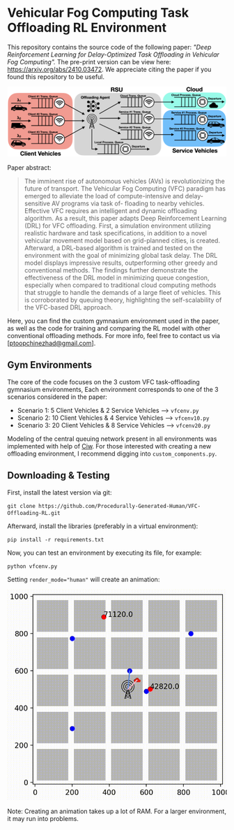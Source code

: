 # Vehicular Fog Computing Task Offloading RL Environment

This repository contains the source code of the following paper: <em>"Deep Reinforcement Learning for Delay-Optimized Task Offloading in Vehicular Fog Computing".</em> The pre-print version can be view here: https://arxiv.org/abs/2410.03472. We appreciate citing the paper if you found this repository to be useful.

![system-model-visual](system-model-visual.png)


Paper abstract:
> The imminent rise of autonomous vehicles (AVs) is revolutionizing the future of transport. The Vehicular Fog Computing (VFC) paradigm has emerged to alleviate the load of compute-intensive and delay-sensitive AV programs via task of- floading to nearby vehicles. Effective VFC requires an intelligent and dynamic offloading algorithm. As a result, this paper adapts Deep Reinforcement Learning (DRL) for VFC offloading. First, a simulation environment utilizing realistic hardware and task specifications, in addition to a novel vehicular movement model based on grid-planned cities, is created. Afterward, a DRL-based algorithm is trained and tested on the environment with the goal of minimizing global task delay. The DRL model displays impressive results, outperforming other greedy and conventional methods. The findings further demonstrate the effectiveness of the DRL model in minimizing queue congestion, especially when compared to traditional cloud computing methods that struggle to handle the demands of a large fleet of vehicles. This is corroborated by queuing theory, highlighting the self-scalability of the VFC-based DRL approach.

Here, you can find the custom gymnasium environment used in the paper, as well as the code for training and comparing the RL model with other conventional offloading methods. For more info, feel free to contact us via [ptoopchinezhad@gmail.com].


## Gym Environments
The core of the code focuses on the 3 custom VFC task-offloading gymnasium environments, Each environment corresponds to one of the 3 scenarios considered in the paper:
- Scenario 1: 5 Client Vehicles & 2 Service Vehicles --> `vfcenv.py`
- Scenario 2: 10 Client Vehicles & 4 Service Vehicles --> `vfcenv10.py`
- Scenario 3: 20 Client Vehicles & 8 Service Vehicles --> `vfcenv20.py`
  
Modeling of the central queuing network present in all environments was implemented with help of [Ciw](https://ciw.readthedocs.io/en/latest/). For those interested with creating a new offloading environment, I recommend digging into `custom_components.py`.

## Downloading & Testing
First, install the latest version via git:
```
git clone https://github.com/Procedurally-Generated-Human/VFC-Offloading-RL.git
```
Afterward, install the libraries (preferably in a virtual environment):
```
pip install -r requirements.txt
```
Now, you can test an environment by executing its file, for example:
```
python vfcenv.py
```
Setting `render_mode="human"` will create an animation:

![animation](animation.gif)

Note: Creating an animation takes up a lot of RAM. For a larger environment, it may run into problems.
